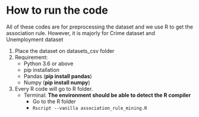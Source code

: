 # How to run the code

All of these codes are for preprocessing the dataset and we use R to get the association rule. However, it is majorly for Crime dataset and Unemployment dataset

1. Place the dataset on datasets_csv folder
2. Requirement:
    - Python 3.6 or above
    - pip installation
    - Pandas (**pip install pandas**)
    - Numpy (**pip install numpy**)
3. Every R code will go to R folder.
    - Terminal: **The environment should be able to detect the R compiler**
        * Go to the R folder
        * ```Rscript --vanilla association_rule_mining.R```
    

